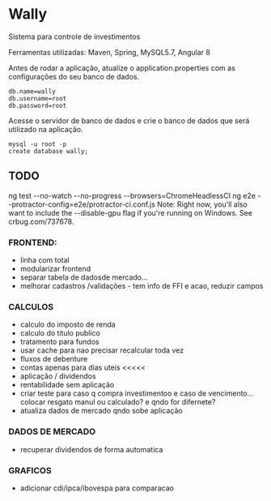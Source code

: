 # Wally
Sistema para controle de investimentos

Ferramentas utilizadas: Maven, Spring, MySQL5.7, Angular 8

Antes de rodar a aplicação, atualize o application.properties com as configurações do seu banco de dados.
```
db.name=wally
db.username=root
db.password=root
```

Acesse o servidor de banco de dados e crie o banco de dados que será utilizado na aplicação. 
```
mysql -u root -p 
create database wally;
```

## TODO
ng test --no-watch --no-progress --browsers=ChromeHeadlessCI
ng e2e --protractor-config=e2e/protractor-ci.conf.js
Note: Right now, you'll also want to include the --disable-gpu flag if you're running on Windows. See crbug.com/737678.


### FRONTEND:
- linha com total
- modularizar frontend
- separar tabela de dadosde mercado... 
- melhorar cadastros /validações - tem info de FFI e acao, reduzir campos


### CALCULOS
- calculo do imposto de renda
- calculo do titulo publico
- tratamento para fundos
- usar cache para nao precisar recalcular toda vez
- fluxos de debenture
- contas apenas para dias uteis <<<<<
- aplicação  /  dividendos
- rentabilidade sem aplicação
- criar teste para caso q compra investimentoo e caso de vencimento... colocar resgato manul ou calculado? e qndo for difernete?
- atualiza dados de mercado qndo sobe aplicação

### DADOS DE MERCADO
- recuperar dividendos de forma automatica

### GRAFICOS
- adicionar cdi/ipca/ibovespa para comparacao


